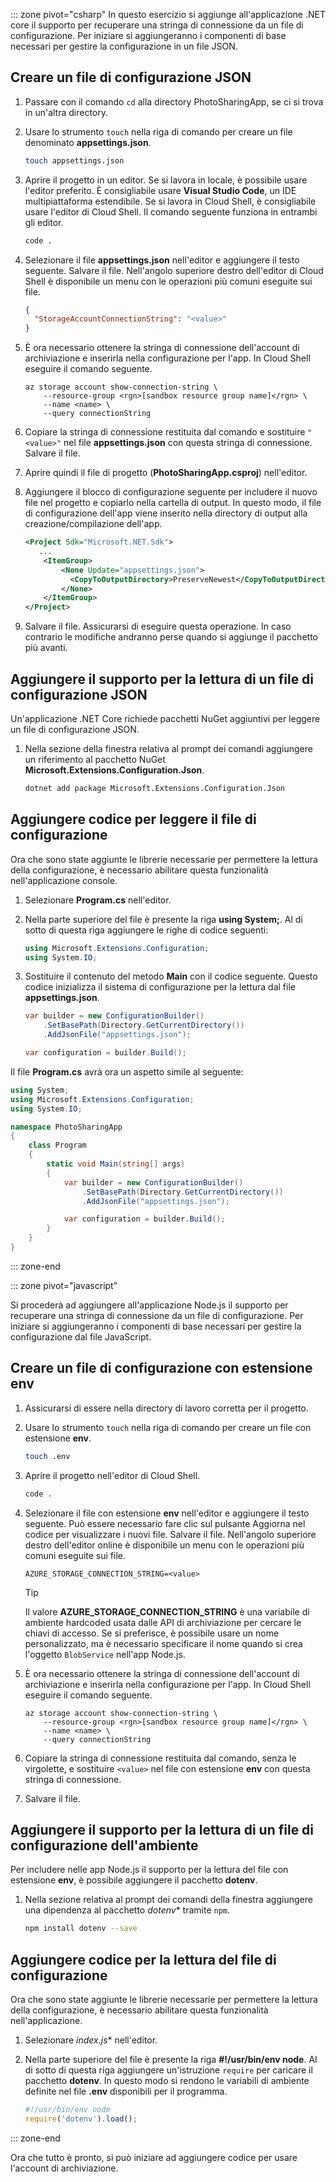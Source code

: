 ::: zone pivot="csharp"
In questo esercizio si aggiunge all'applicazione .NET core il supporto per recuperare una stringa di connessione da un file di configurazione. Per iniziare si aggiungeranno i componenti di base necessari per gestire la configurazione in un file JSON.

## <a name="create-a-json-configuration-file"></a>Creare un file di configurazione JSON

1. Passare con il comando `cd` alla directory PhotoSharingApp, se ci si trova in un'altra directory.

1. Usare lo strumento `touch` nella riga di comando per creare un file denominato **appsettings.json**.

    ```bash
    touch appsettings.json
    ```

1. Aprire il progetto in un editor. Se si lavora in locale, è possibile usare l'editor preferito. È consigliabile usare **Visual Studio Code**, un IDE multipiattaforma estendibile. Se si lavora in Cloud Shell, è consigliabile usare l'editor di Cloud Shell. Il comando seguente funziona in entrambi gli editor.

    ```bash
    code .
    ```

1. Selezionare il file **appsettings.json** nell'editor e aggiungere il testo seguente. Salvare il file. Nell'angolo superiore destro dell'editor di Cloud Shell è disponibile un menu con le operazioni più comuni eseguite sui file.

    ```json
    {
      "StorageAccountConnectionString": "<value>"
    }
    ```

1. È ora necessario ottenere la stringa di connessione dell'account di archiviazione e inserirla nella configurazione per l'app. In Cloud Shell eseguire il comando seguente.

    ```azurecli
    az storage account show-connection-string \
        --resource-group <rgn>[sandbox resource group name]</rgn> \
        --name <name> \
        --query connectionString
    ```

1. Copiare la stringa di connessione restituita dal comando e sostituire `"<value>"` nel file **appsettings.json** con questa stringa di connessione. Salvare il file.

1. Aprire quindi il file di progetto (**PhotoSharingApp.csproj**) nell'editor.

1. Aggiungere il blocco di configurazione seguente per includere il nuovo file nel progetto e copiarlo nella cartella di output. In questo modo, il file di configurazione dell'app viene inserito nella directory di output alla creazione/compilazione dell'app.

    ```xml
    <Project Sdk="Microsoft.NET.Sdk">
       ...
        <ItemGroup>
            <None Update="appsettings.json">
              <CopyToOutputDirectory>PreserveNewest</CopyToOutputDirectory>
            </None>
        </ItemGroup>
    </Project>
    ```

1. Salvare il file. Assicurarsi di eseguire questa operazione. In caso contrario le modifiche andranno perse quando si aggiunge il pacchetto più avanti.

## <a name="add-support-to-read-a-json-configuration-file"></a>Aggiungere il supporto per la lettura di un file di configurazione JSON

Un'applicazione .NET Core richiede pacchetti NuGet aggiuntivi per leggere un file di configurazione JSON.

1. Nella sezione della finestra relativa al prompt dei comandi aggiungere un riferimento al pacchetto NuGet **Microsoft.Extensions.Configuration.Json**.

    ```bash
    dotnet add package Microsoft.Extensions.Configuration.Json
    ```

## <a name="add-code-to-read-the-configuration-file"></a>Aggiungere codice per leggere il file di configurazione

Ora che sono state aggiunte le librerie necessarie per permettere la lettura della configurazione, è necessario abilitare questa funzionalità nell'applicazione console.

1. Selezionare **Program.cs** nell'editor.

1. Nella parte superiore del file è presente la riga **using System;**. Al di sotto di questa riga aggiungere le righe di codice seguenti:

    ```csharp
    using Microsoft.Extensions.Configuration;
    using System.IO;
    ```

1. Sostituire il contenuto del metodo **Main** con il codice seguente. Questo codice inizializza il sistema di configurazione per la lettura dal file **appsettings.json**.

    ```csharp
    var builder = new ConfigurationBuilder()
        .SetBasePath(Directory.GetCurrentDirectory())
        .AddJsonFile("appsettings.json");

    var configuration = builder.Build();
    ```

Il file **Program.cs** avrà ora un aspetto simile al seguente:

```csharp
using System;
using Microsoft.Extensions.Configuration;
using System.IO;

namespace PhotoSharingApp
{
    class Program
    {
        static void Main(string[] args)
        {
            var builder = new ConfigurationBuilder()
                .SetBasePath(Directory.GetCurrentDirectory())
                .AddJsonFile("appsettings.json");

            var configuration = builder.Build();
        }
    }
}
```

::: zone-end

::: zone pivot="javascript"

Si procederà ad aggiungere all'applicazione Node.js il supporto per recuperare una stringa di connessione da un file di configurazione. Per iniziare si aggiungeranno i componenti di base necessari per gestire la configurazione dal file JavaScript.

## <a name="create-a-env-configuration-file"></a>Creare un file di configurazione con estensione env

1. Assicurarsi di essere nella directory di lavoro corretta per il progetto.

1. Usare lo strumento `touch` nella riga di comando per creare un file con estensione **env**.

    ```bash
    touch .env
    ```

1. Aprire il progetto nell'editor di Cloud Shell.

    ```bash
    code .
    ```

1. Selezionare il file con estensione **env** nell'editor e aggiungere il testo seguente. Può essere necessario fare clic sul pulsante Aggiorna nel codice per visualizzare i nuovi file. Salvare il file. Nell'angolo superiore destro dell'editor online è disponibile un menu con le operazioni più comuni eseguite sui file.

    ```
    AZURE_STORAGE_CONNECTION_STRING=<value>
    ```

    > [!TIP]
    > Il valore **AZURE_STORAGE_CONNECTION_STRING** è una variabile di ambiente hardcoded usata dalle API di archiviazione per cercare le chiavi di accesso. Se si preferisce, è possibile usare un nome personalizzato, ma è necessario specificare il nome quando si crea l'oggetto `BlobService` nell'app Node.js.

1. È ora necessario ottenere la stringa di connessione dell'account di archiviazione e inserirla nella configurazione per l'app. In Cloud Shell eseguire il comando seguente.

    ```azurecli
    az storage account show-connection-string \
        --resource-group <rgn>[sandbox resource group name]</rgn> \
        --name <name> \
        --query connectionString
    ```

1. Copiare la stringa di connessione restituita dal comando, senza le virgolette, e sostituire `<value>` nel file con estensione **env** con questa stringa di connessione.

1. Salvare il file.

## <a name="add-support-to-read-an-environment-configuration-file"></a>Aggiungere il supporto per la lettura di un file di configurazione dell'ambiente

Per includere nelle app Node.js il supporto per la lettura del file con estensione **env**, è possibile aggiungere il pacchetto **dotenv**.

1. Nella sezione relativa al prompt dei comandi della finestra aggiungere una dipendenza al pacchetto *dotenv** tramite `npm`.

    ```bash
    npm install dotenv --save
    ```

## <a name="add-code-to-read-the-configuration-file"></a>Aggiungere codice per la lettura del file di configurazione

Ora che sono state aggiunte le librerie necessarie per permettere la lettura della configurazione, è necessario abilitare questa funzionalità nell'applicazione.

1. Selezionare *index.js** nell'editor.

1. Nella parte superiore del file è presente la riga **#!/usr/bin/env node**. Al di sotto di questa riga aggiungere un'istruzione `require` per caricare il pacchetto **dotenv**. In questo modo si rendono le variabili di ambiente definite nel file **.env** disponibili per il programma.

    ```javascript
    #!/usr/bin/env node
    require('dotenv').load();

    ```
::: zone-end

Ora che tutto è pronto, si può iniziare ad aggiungere codice per usare l'account di archiviazione.
